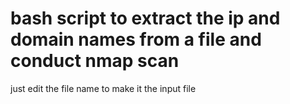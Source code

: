 bash script to extract the ip and domain names from a file and conduct nmap scan   
===================
just edit the file name to make it the input file 
